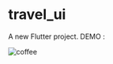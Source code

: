 # travel_ui

A new Flutter project.
DEMO :

![coffee](https://user-images.githubusercontent.com/95058605/236980777-b300b1b7-974b-4e6a-9141-a81868d20c20.gif)
